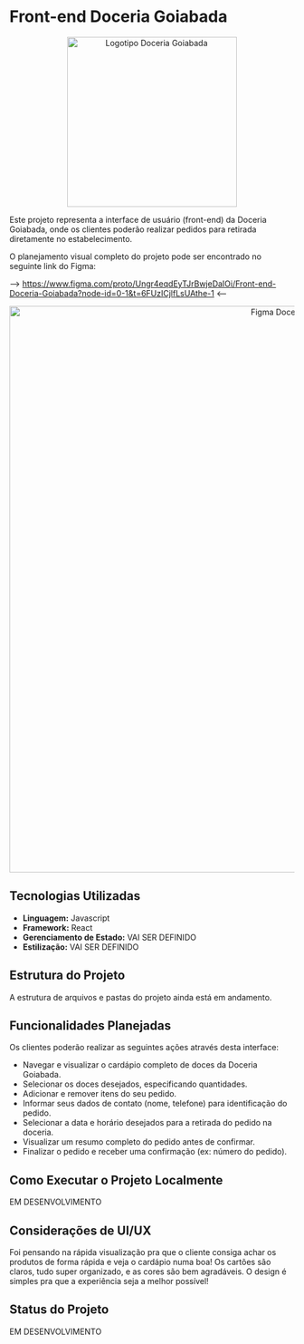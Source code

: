 # Front-end Doceria Goiabada

<p align="center">
  <img src="https://i.imgur.com/zN1XjIm.png" alt="Logotipo Doceria Goiabada"  width="300" />
  </p>

Este projeto representa a interface de usuário (front-end) da Doceria Goiabada, onde os clientes poderão realizar pedidos para retirada diretamente no estabelecimento.

O planejamento visual completo do projeto pode ser encontrado no seguinte link do Figma:

--> https://www.figma.com/proto/Ungr4eqdEyTJrBwjeDaIOi/Front-end-Doceria-Goiabada?node-id=0-1&t=6FUzICjlfLsUAthe-1 <--

<p align="center">
  <img src="https://i.imgur.com/zS9NUap.png" alt="Figma Doceria Goiabada"  width="1000" />
  </p>

## Tecnologias Utilizadas

* **Linguagem:** Javascript
* **Framework:** React
* **Gerenciamento de Estado:** VAI SER DEFINIDO
* **Estilização:** VAI SER DEFINIDO

## Estrutura do Projeto

A estrutura de arquivos e pastas do projeto ainda está em andamento.

## Funcionalidades Planejadas

Os clientes poderão realizar as seguintes ações através desta interface:

* Navegar e visualizar o cardápio completo de doces da Doceria Goiabada.
* Selecionar os doces desejados, especificando quantidades.
* Adicionar e remover itens do seu pedido.
* Informar seus dados de contato (nome, telefone) para identificação do pedido.
* Selecionar a data e horário desejados para a retirada do pedido na doceria.
* Visualizar um resumo completo do pedido antes de confirmar.
* Finalizar o pedido e receber uma confirmação (ex: número do pedido).

## Como Executar o Projeto Localmente

EM DESENVOLVIMENTO

## Considerações de UI/UX

Foi pensando na rápida visualização pra que o cliente consiga achar os produtos de forma rápida e veja o cardápio numa boa! Os cartões são claros, tudo super organizado, e as cores são bem agradáveis. O design é simples pra que a experiência seja a melhor possível!

## Status do Projeto

EM DESENVOLVIMENTO

